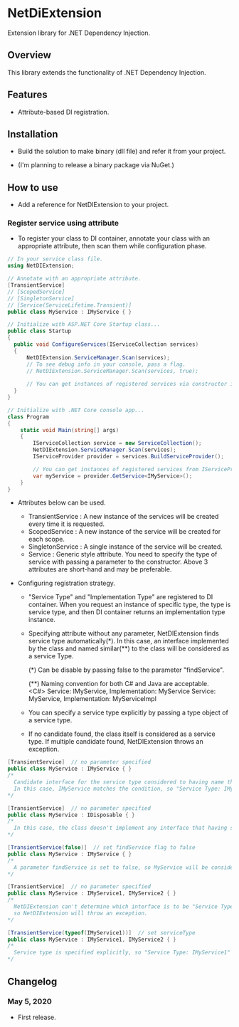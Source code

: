 # NetDiExtension
Extension library for .NET Dependency Injection.

## Overview
This library extends the functionality of .NET Dependency Injection.

## Features
* Attribute-based DI registration.

## Installation
* Build the solution to make binary (dll file) and refer it from your project.

* (I'm planning to release a binary package via NuGet.)

## How to use
* Add a reference for NetDIExtension to your project.

### Register service using attribute
* To register your class to DI container, annotate your class with an appropriate attribute, then scan them while configuration phase.

``` cs
// In your service class file.
using NetDIExtension;

// Annotate with an appropriate attribute.
[TransientService]
// [ScopedService]
// [SingletonService]
// [Service(ServiceLifetime.Transient)]
public class MyService : IMyService { }
```

``` cs
// Initialize with ASP.NET Core Startup class...
public class Startup
{
  public void ConfigureServices(IServiceCollection services)
  {
      NetDIExtension.ServiceManager.Scan(services);
      // To see debug info in your console, pass a flag.
      // NetDIExtension.ServiceManager.Scan(services, true);
      
      // You can get instances of registered services via constructor injection.
  }
}

// Initialize with .NET Core console app...
class Program
{
    static void Main(string[] args)
    {
        IServiceCollection service = new ServiceCollection();
        NetDIExtension.ServiceManager.Scan(services);
        IServiceProvider provider = services.BuildServiceProvider();

        // You can get instances of registered services from IServiceProvider.
        var myService = provider.GetService<IMyService>();
    }
}
```

* Attributes below can be used.

  * TransientService : A new instance of the services will be created every time it is requested.
  * ScopedService : A new instance of the service will be created for each scope.
  * SingletonService : A single instance of the service will be created.
  * Service : Generic style attribute. You need to specify the type of service with passing a parameter to the constructor. Above 3 attributes are short-hand and may be preferable.

* Configuring registration strategy.

  * "Service Type" and "Implementation Type" are registered to DI container.
    When you request an instance of specific type, the type is service type, and then DI container returns an implementation type instance.

  * Specifying attribute without any parameter, NetDIExtension finds service type automatically(*). In this case, an interface implemented by the class and named similar(**) to the class will be considered as a service Type.

    (*) Can be disable by passing false to the parameter "findService".

    (**) Naming convention for both C# and Java are acceptable.  
        <C#> Service: IMyService, Implementation: MyService
        <Java> Service: MyService, Implementation: MyServiceImpl

  * You can specify a service type explicitly by passing a type object of a service type.

  * If no candidate found, the class itself is considered as a service type. If multiple candidate found, NetDIExtension throws an exception.

``` cs
[TransientService]  // no parameter specified
public class MyService : IMyService { }
/*
  Candidate interface for the service type considered to having name that contains the class name (= MyService)
  In this case, IMyService matches the condition, so "Service Type: IMyService" and "Implementation Type: MyService" is registered to the DI container.
*/

[TransientService]  // no parameter specified
public class MyService : IDisposable { }
/*
  In this case, the class doesn't implement any interface that having similar name, so MyService will be considered as both "Service Type" and "Implementation Type".
*/

[TransientService(false)]  // set findService flag to false
public class MyService : IMyService { }
/*
  A parameter findService is set to false, so MyService will be considered as both "Service Type" and "Implementation Type".
*/

[TransientService]  // no parameter specified
public class MyService : IMyService1, IMyService2 { }
/*
  NetDIExtension can't determine which interface is to be "Service Type",
  so NetDIExtension will throw an exception.
*/

[TransientService(typeof(IMyService1))]  // set serviceType
public class MyService : IMyService1, IMyService2 { }
/*
  Service type is specified explicitly, so "Service Type: IMyService1" and "Implementation Type: MyService" is registered to the DI container.
*/
```

## Changelog
### May 5, 2020
* First release.
